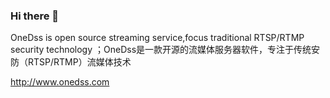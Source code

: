 ### Hi there 👋

<!--
**onedss/onedss** is a ✨ _special_ ✨ repository because its `README.md` (this file) appears on your GitHub profile.

Here are some ideas to get you started:

- 🔭 I’m currently working on ...
- 🌱 I’m currently learning ...
- 👯 I’m looking to collaborate on ...
- 🤔 I’m looking for help with ...
- 💬 Ask me about ...
- 📫 How to reach me: ...
- 😄 Pronouns: ...
- ⚡ Fun fact: ...
-->

OneDss is open source streaming service,focus traditional RTSP/RTMP security technology ；OneDss是一款开源的流媒体服务器软件，专注于传统安防（RTSP/RTMP）流媒体技术

http://www.onedss.com
